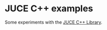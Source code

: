 # JUCE C++ examples

Some experiments with the [JUCE C++ Library](http://www.rawmaterialsoftware.com/juce.php).

